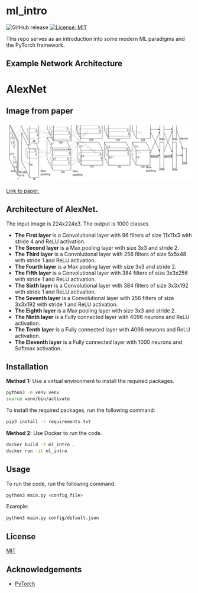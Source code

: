 # ml_intro 
![GitHub release](https://img.shields.io/badge/Release-v0.1.0-blue.svg)
[![License: MIT](https://img.shields.io/badge/License-MIT-yellow.svg)](https://opensource.org/licenses/MIT)

This repo serves as an introduction into some modern ML paradigms and the PyTorch framework. 

## Example Network Architecture
# AlexNet
## Image from paper 
![Example Network Architecture](network_architecture.png)

[Link to paper.](
    https://papers.nips.cc/paper/4824-imagenet-classification-with-deep-convolutional-neural-networks.pdf
)


## Architecture of AlexNet. 
The input image is 224x224x3. The output is 1000 classes.
* **The First layer** is a Convolutional layer with 96 filters of size 11x11x3 with stride 4 and ReLU activation.
* **The Second layer** is a Max pooling layer with size 3x3 and stride 2.
* **The Third layer** is a Convolutional layer with 256 filters of size 5x5x48 with stride 1 and ReLU activation.
* **The Fourth layer** is a Max pooling layer with size 3x3 and stride 2.
* **The Fifth layer** is a Convolutional layer with 384 filters of size 3x3x256 with stride 1 and ReLU activation.
* **The Sixth layer** is a Convolutional layer with 384 filters of size 3x3x192 with stride 1 and ReLU activation.
* **The Seventh layer** is a Convolutional layer with 256 filters of size 3x3x192 with stride 1 and ReLU activation.
* **The Eighth layer** is a Max pooling layer with size 3x3 and stride 2.
* **The Ninth layer** is a Fully connected layer with 4096 neurons and ReLU activation.
* **The Tenth layer** is a Fully connected layer with 4096 neurons and ReLU activation.
* **The Eleventh layer** is a Fully connected layer with 1000 neurons and Softmax activation.



## Installation
**Method 1:** Use a virtual environment to install the required packages.
```bash
python3 -m venv venv
source venv/bin/activate
```
To install the required packages, run the following command:
```bash
pip3 install -r requirements.txt
```

**Method 2:** Use Docker to run the code.
```bash
docker build -t ml_intro .
docker run -it ml_intro
```

## Usage
To run the code, run the following command:
```bash
python3 main.py <config_file>
```
Example:
```bash
python3 main.py config/default.json
```

## License
[MIT](https://choosealicense.com/licenses/mit/)

## Acknowledgements
* [PyTorch](https://pytorch.org/)